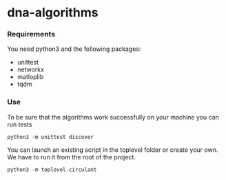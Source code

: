 # dna-algorithms

### Requirements

You need python3 and the following packages:
- unittest
- networkx
- matloplib
- tqdm

### Use

To be sure that the algorithms work successfully on your machine you can run tests
```
python3 -m unittest discover
```

You can launch an existing script in the toplevel folder or create your own. We have to run it from the root of the project.
```
python3 -m toplevel.circulant
```